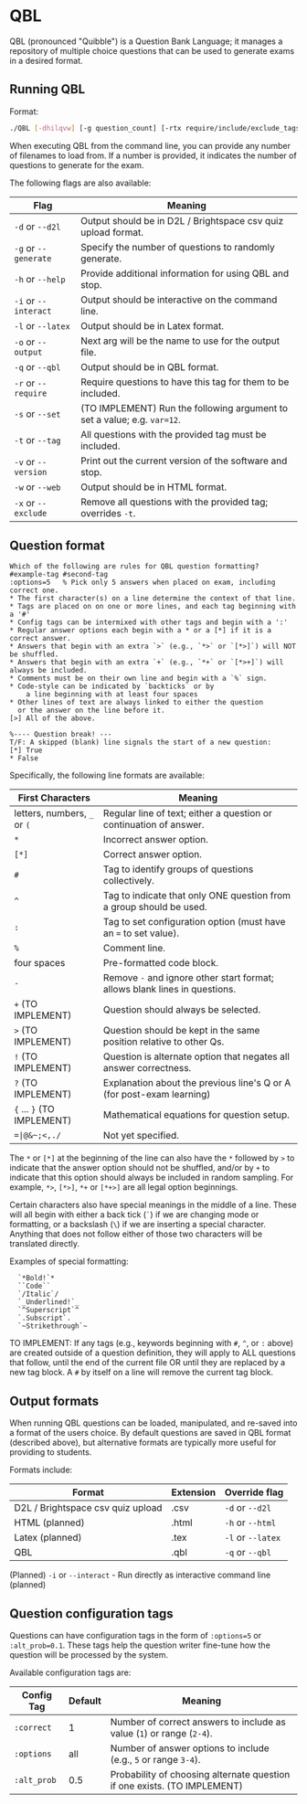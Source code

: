 # QBL

QBL (pronounced "Quibble") is a Question Bank Language; it manages a repository of multiple
choice questions that can be used to generate exams in a desired format.

## Running QBL

Format:
```bash
./QBL [-dhilqvw] [-g question_count] [-rtx require/include/exclude_tags] [-o outfile] [question_file ...]
```

When executing QBL from the command line, you can provide any number of filenames to load
from.  If a number is provided, it indicates the number of questions to generate for the
exam.

The following flags are also available:

| Flag                 | Meaning                                                       |
| -------------------- | ------------------------------------------------------------- |
| `-d` or `--d2l`      | Output should be in D2L / Brightspace csv quiz upload format. |
| `-g` or `--generate` | Specify the number of questions to randomly generate.         |
| `-h` or `--help`     | Provide additional information for using QBL and stop.        |
| `-i` or `--interact` | Output should be interactive on the command line.             |
| `-l` or `--latex`    | Output should be in Latex format.                             |
| `-o` or `--output`   | Next arg will be the name to use for the output file.         |
| `-q` or `--qbl`      | Output should be in QBL format.                               |
| `-r` or `--require`  | Require questions to have this tag for them to be included.   |
| `-s` or `--set`      | (TO IMPLEMENT) Run the following argument to set a value; e.g. `var=12`. |
| `-t` or `--tag`      | All questions with the provided tag must be included.         |
| `-v` or `--version`  | Print out the current version of the software and stop.       |
| `-w` or `--web`      | Output should be in HTML format.                              |
| `-x` or `--exclude`  | Remove all questions with the provided tag; overrides `-t`.   |

## Question format

```
Which of the following are rules for QBL question formatting?
#example-tag #second-tag
:options=5   % Pick only 5 answers when placed on exam, including correct one.
* The first character(s) on a line determine the context of that line.
* Tags are placed on on one or more lines, and each tag beginning with a '#'
* Config tags can be intermixed with other tags and begin with a ':'
* Regular answer options each begin with a * or a [*] if it is a correct answer.
* Answers that begin with an extra `>` (e.g., `*>` or `[*>]`) will NOT be shuffled.
* Answers that begin with an extra `+` (e.g., `*+` or `[*>+]`) will always be included.
* Comments must be on their own line and begin with a `%` sign.
* Code-style can be indicated by `backticks` or by
    a line beginning with at least four spaces
* Other lines of text are always linked to either the question
  or the answer on the line before it.
[>] All of the above.

%---- Question break! --- 
T/F: A skipped (blank) line signals the start of a new question:
[*] True
* False
```

Specifically, the following line formats are available:

| First Characters   | Meaning                                                                      |
| ------------------ | ---------------------------------------------------------------------------- |
| letters, numbers, `_` or `(` | Regular line of text; either a question or continuation of answer. |
| `*`                | Incorrect answer option.                                                     |
| `[*]`              | Correct answer option.                                                       |
| `#`                | Tag to identify groups of questions collectively.                            |
| `^`                | Tag to indicate that only ONE question from a group should be used.          |
| `:`                | Tag to set configuration option (must have an `=` to set value).             |
| `% `               | Comment line.                                                                |
| four spaces        | Pre-formatted code block.                                                    |
| `-`                | Remove `-` and ignore other start format; allows blank lines in questions.   |
| `+` (TO IMPLEMENT) | Question should always be selected.                                          |
| `>` (TO IMPLEMENT) | Question should be kept in the same position relative to other Qs.           |
| `!` (TO IMPLEMENT) | Question is alternate option that negates all answer correctness.            |
| `?` (TO IMPLEMENT) | Explanation about the previous line's Q or A (for post-exam learning)        |
| `{` ... `}` (TO IMPLEMENT) | Mathematical equations for question setup.                           |
| `=\|@&~;<,./`      | Not yet specified.                                                           |

The `*` or `[*]` at the beginning of the line can also have the `*` followed by
`>` to indicate that the answer option should not be shuffled, and/or by `+` to
indicate that this option should always be included in random sampling.
For example, `*>`, `[*>]`, `*+` or `[*+>]` are all legal option beginnings.

Certain characters also have special meanings in the middle of a line.
These will all begin with either a back tick (`` ` ``) if we are changing mode or
formatting, or a backslash (`` \ ``) if we are inserting a special character.
Anything that does not follow either of those two characters will be translated
directly.

Examples of special formatting:

```
  `*Bold!`*
  ``Code``
  `/Italic`/
  `_Underlined!`_
  `^Superscript`^
  `.Subscript`.
  `~Strikethrough`~
```

TO IMPLEMENT: If any tags (e.g., keywords beginning with `#`, `^`, or `:` above) are created
outside of a question definition, they will apply to ALL questions that follow,
until the end of the current file OR until they are replaced by a new tag
block.  A `#` by itself on a line will remove the current tag block.

## Output formats

When running QBL questions can be loaded, manipulated, and re-saved into a format of the users
choice.  By default questions are saved in QBL format (described above), but alternative
formats are typically more useful for providing to students.

Formats include:

| Format                            | Extension | Override flag      |
| --------------------------------- | --------- | ------------------ |
| D2L / Brightspace csv quiz upload | .csv      |  `-d` or `--d2l`   |
| HTML (planned)                    | .html     |  `-h` or `--html`  |
| Latex (planned)                   | .tex      |  `-l` or `--latex` |
| QBL                               | .qbl      |  `-q` or `--qbl`   |


(Planned) `-i` or `--interact` - Run directly as interactive command line (planned)

## Question configuration tags

Questions can have configuration tags in the form of `:options=5` or `:alt_prob=0.1`.
These tags help the question writer fine-tune how the question will be processed by
the system.

Available configuration tags are:

| Config Tag  | Default | Meaning                                                                  |
| ----------- | ------- | ------------------------------------------------------------------------ |
| `:correct`  | 1       | Number of correct answers to include as value (`1`) or range (`2-4`).    |
| `:options`  | all     | Number of answer options to include (e.g., `5` or range `3-4`).          |
| `:alt_prob` | 0.5     | Probability of choosing alternate question if one exists. (TO IMPLEMENT) |
